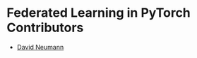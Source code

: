 # Federated Learning in PyTorch Contributors

- [David Neumann](https://github.com/lecode-official)
